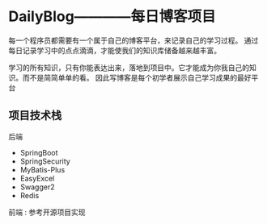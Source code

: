 # DailyBlog————每日博客项目
 每一个程序员都需要有一个属于自己的博客平台，来记录自己的学习过程。
 通过每日记录学习中的点点滴滴，才能使我们的知识库储备越来越丰富。
 
学习的所有知识，只有你能表达出来，落地到项目中。它才能成为你我自己的知识。而不是简简单单的看。
因此写博客是每个初学者展示自己学习成果的最好平台
## 项目技术栈
 后端
 - SpringBoot
 - SpringSecurity
 - MyBatis-Plus
 - EasyExcel
 - Swagger2
 - Redis
 
前端 :
参考开源项目实现

